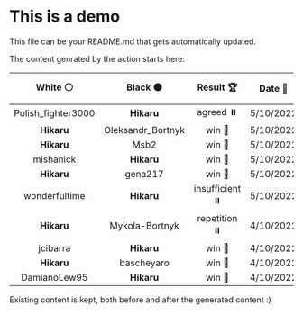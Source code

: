 # This is a demo

This file can be your README.md that gets automatically updated.

The content genrated by the action starts here:

<!--START_SECTION:chessStats-->
<!-- Automatically generated with https://github.com/Balastrong/chess-stats-action -->

| White ⚪ | Black ⚫ | Result 🏆 | Date 📅 | Position 🗺️ |
|:---:|:---:|:---:|:---:|:---:|
| Polish_fighter3000 | **Hikaru** | agreed ⏸️ | 5/10/2022 | <a href="http://www.ee.unb.ca/cgi-bin/tervo/fen.pl?select=r2k1b1r/pppb1pp1/2p4p/4Pn2/8/2N2N1P/PPP2PP1/R1B2RK1 w - -">Link</a> |
| **Hikaru** | Oleksandr_Bortnyk | win 🥇 | 5/10/2022 | <a href="http://www.ee.unb.ca/cgi-bin/tervo/fen.pl?select=8/1p1Qnk2/p2pp3/4p1pp/2N1P3/7P/5PPK/r7 b - -">Link</a> |
| **Hikaru** | Msb2 | win 🥇 | 5/10/2022 | <a href="http://www.ee.unb.ca/cgi-bin/tervo/fen.pl?select=3Q1nk1/5pp1/8/2p5/6P1/PpB1q2P/1K6/3R4 b - -">Link</a> |
| mishanick | **Hikaru** | win 🥇 | 5/10/2022 | <a href="http://www.ee.unb.ca/cgi-bin/tervo/fen.pl?select=8/8/8/5k2/R4p2/3n1K1N/1r6/4n3 w - -">Link</a> |
| **Hikaru** | gena217 | win 🥇 | 5/10/2022 | <a href="http://www.ee.unb.ca/cgi-bin/tervo/fen.pl?select=8/5k2/2R2pp1/2Bp2p1/3P2P1/1rn1PP1P/3K4/8 b - -">Link</a> |
| wonderfultime | **Hikaru** | insufficient ⏸️ | 5/10/2022 | <a href="http://www.ee.unb.ca/cgi-bin/tervo/fen.pl?select=8/8/8/7k/8/6K1/8/8 w - -">Link</a> |
| **Hikaru** | Mykola-Bortnyk | repetition ⏸️ | 4/10/2022 | <a href="http://www.ee.unb.ca/cgi-bin/tervo/fen.pl?select=8/6kp/R7/5p2/7P/4r1P1/6K1/8 w - -">Link</a> |
| jcibarra | **Hikaru** | win 🥇 | 4/10/2022 | <a href="http://www.ee.unb.ca/cgi-bin/tervo/fen.pl?select=6k1/3q1R1p/3b2p1/p2P4/2P5/3Q1R1P/5P1K/1r4r1 w - -">Link</a> |
| **Hikaru** | bascheyaro | win 🥇 | 4/10/2022 | <a href="http://www.ee.unb.ca/cgi-bin/tervo/fen.pl?select=8/4r3/8/3k4/8/6P1/6KP/4R3 w - -">Link</a> |
| DamianoLew95 | **Hikaru** | win 🥇 | 4/10/2022 | <a href="http://www.ee.unb.ca/cgi-bin/tervo/fen.pl?select=r5k1/5p1p/5Qp1/3q4/8/p1R4P/5P1K/8 w - -">Link</a> |

<!--END_SECTION:chessStats-->

Existing content is kept, both before and after the generated content :)
